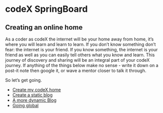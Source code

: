 codeX SpringBoard
=================

## Creating an online home

As a coder as codeX the internet will be your home away from home, it’s where you will learn and learn to learn. If you don’t know something don’t fear: the internet is your friend. If you know something, the internet is your friend as well as you can easily tell others what you know and learn. This journey of discovery and sharing will be an integral part of your codeX journey. If anything of the things below make no sense - write it down on a post-it note then google it, or wave a mentor closer to talk it through.

So let’s get going.


  * [Create my codeX home](./create_my_codeX_home.md)
  * [Create a static blog](./create_static_blog.md)
  * [A more dynamic Blog](./create_dynamic_blog.md)
  * [Going global](./going_global.md)
